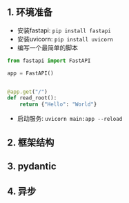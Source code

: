 ## 1. 环境准备

- 安装fastapi: `pip install fastapi`
- 安装uvicorn: `pip install uvicorn`
- 编写一个最简单的脚本
```python
from fastapi import FastAPI

app = FastAPI()


@app.get("/")
def read_root():
    return {"Hello": "World"}
```
- 启动服务: `uvicorn main:app --reload`

## 2. 框架结构



## 3. pydantic

## 4. 异步